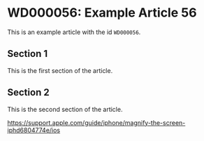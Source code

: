 # WD000056: Example Article 56

This is an example article with the id `WD000056`.

## Section 1

This is the first section of the article.

## Section 2

This is the second section of the article.

https://support.apple.com/guide/iphone/magnify-the-screen-iphd6804774e/ios
